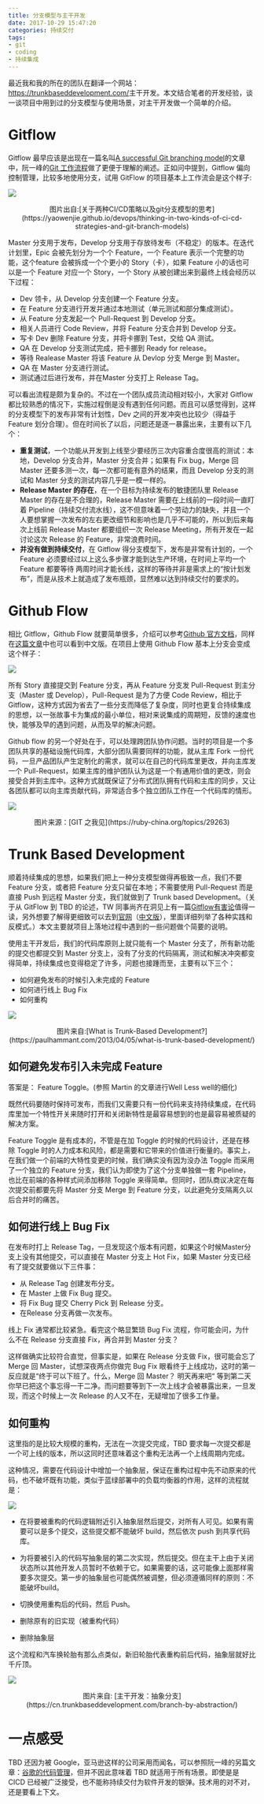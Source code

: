```yaml
---
title: 分支模型与主干开发
date: 2017-10-29 15:47:20
categories: 持续交付
tags:
- git
- coding
- 持续集成
---
```


最近我和我的所在的团队在翻译一个网站： <https://trunkbaseddevelopment.com/>主干开发。本文结合笔者的开发经验，谈一谈项目中用到过的分支模型与使用场景，对主干开发做一个简单的介绍。

# Gitflow

Gitflow 最早应该是出现在一篇名叫[A successful Git branching model](http://nvie.com/posts/a-successful-git-branching-model/)的文章中，阮一峰的[Git 工作流程](http://www.ruanyifeng.com/blog/2015/12/git-workflow.html)做了更便于理解的阐述。正如问中提到，Gitflow 偏向控制管理，比较多地使用分支，试用 GitFlow 的项目基本上工作流会是这个样子:

![](/images/gitflow_branches.png)

<center>图片出自:[关于两种CI/CD策略以及git分支模型的思考](https://yaowenjie.github.io/devops/thinking-in-two-kinds-of-ci-cd-strategies-and-git-branch-models)</center>

Master 分支用于发布，Develop 分支用于存放待发布（不稳定）的版本。在迭代计划里，Epic 会被先划分为一个个 Feature，一个 Feature 表示一个完整的功能，这个feature 会被拆成一个个更小的 Story（卡），如果 Feature 小的话也可以是一个 Feature 对应一个 Story，一个 Story 从被创建出来到最终上线会经历以下过程：

- Dev 领卡，从 Develop 分支创建一个 Feature 分支。
- 在 Feature 分支进行开发并通过本地测试（单元测试和部分集成测试）。
- 从 Feature 分支发起一个 Pull-Request 到 Develop 分支。
- 相关人员进行 Code Review，并将 Feature 分支合并到 Develop 分支。
- 写卡 Dev 删除 Feature 分支，并将卡挪到 Test，交给 QA 测试。
- QA 在 Develop 分支测试完成，把卡挪到 Ready for release。
- 等待 Realease Master 将该 Feature 从 Devlop 分支 Merge 到 Master。
- QA 在 Master 分支进行测试。
- 测试通过后进行发布，并在Master 分支打上 Release Tag。

可以看出流程是颇为复杂的。不过在一个团队成员流动相对较小，大家对 Gitflow 都比较熟悉的情况下，实施过程倒是没有遇到任何问题。而且可以感觉得到，这样的分支模型下的发布非常有计划性，Dev 之间的开发冲突也比较少（得益于 Feature 划分合理）。但在时间长了以后，问题还是逐一暴露出来，主要有以下几个：

- **重复测试**，一个功能从开发到上线至少要经历三次内容重合度很高的测试：本地，Develop 分支合并，Master 分支合并；如果有 Fix bug，Merge 回 Master 还要多测一次，每一次都可能有意外的结果，而且 Develop 分支的测试和 Master 分支的测试内容几乎是一模一样的。
- **Release Master 的存在**，在一个目标为持续发布的敏捷团队里 Release Master 的存在是不合理的，Release Master 需要在上线前的一段时间一直盯着 Pipeline（持续交付流水线），这不但意味着一个劳动力的缺失，并且一个人要想掌握一次发布的左右更改细节和影响也是几乎不可能的，所以到后来每次上线前 Release Master 都要组织一次 Release Meeting，所有开发在一起讨论这次 Release 的 Feature，非常浪费时间。
- **并没有做到持续交付**，在 Gitflow 得分支模型下，发布是非常有计划的，一个 Feature 必须要经过以上这么多步骤才能到达生产环境，在时间上平均一个 Feature 都要等待 两周时间才能长线，这样的等待并非是需求上的“按计划发布”，而是从技术上就造成了发布瓶颈，显然难以达到持续交付的要求的。

# Github Flow

相比 Gitflow，Github Flow 就要简单很多，介绍可以参考[Github 官方文档](https://guides.github.com/introduction/flow/)，同样在[这篇文章](http://www.ruanyifeng.com/blog/2015/12/git-workflow.html)中也可以看到中文版。在项目上使用 Github Flow 基本上分支会变成这个样子：

![](/images/githubflow_branches.png)

所有 Story 直接提交到 Feature 分支，再从 Feature 分支发 Pull-Request 到主分支（Master 或 Develop），Pull-Request 是为了方便 Code Review，相比于 Gitflow，这种方式因为省去了一些分支而降低了复杂度，同时也更复合持续集成的思想，以一张故事卡为集成的最小单位，相对来说集成的周期短，反馈的速度也快，能够及早的遇到问题，从而及早的解决问题。

Github flow 的另一个好处在于，可以处理跨团队协作问题。当时的项目是一个多团队共享的基础设施代码库，大部分团队需要同样的功能，就从主库 Fork 一份代码，一旦产品团队产生定制化的需求，就可以在自己的代码库里更改，并向主库发一个 Pull-Request，如果主库的维护团队认为这是一个有通用价值的更改，则会接受合并到主库中。这种方式就既保证了分布式团队拥有代码和主库的同步，又让各团队都可以向主库贡献代码，非常适合多个独立团队工作在一个代码库的情形。

![](https://git-scm.com/figures/18333fig0502-tn.png)

<center>图片来源：[GIT 之我见](https://ruby-china.org/topics/29263)</center>

# Trunk Based Development

顺着持续集成的思想，如果我们把上一种分支模型做得再极致一点，我们不要 Feature 分支，或者把 Feature 分支只留在本地；不需要使用 Pull-Request 而是直接 Push 到远程 Master 分支，我们就做到了 Trunk based Development。（关于从 GitFlow 到 TBD 的论述，TW 同事尚齐在洞见上有一篇[Gitflow有害论](http://insights.thoughtworkers.org/gitflow-consider-harmful/)值得一读，另外想要了解得更细致可以去到[官网](https://trunkbaseddevelopment.com/)（[中文版](https://cn.trunkbaseddevelopment.com/)），里面详细列举了各种实践和反模式。）本文主要就项目上落地过程中遇到的一些问题做个简要的说明。

使用主干开发后，我们的代码库原则上就只能有一个 Master 分支了，所有新功能的提交也都提交到 Master 分支上，没有了分支的代码隔离，测试和解决冲突都变得简单，持续集成也变得稳定了许多，问题也接踵而至，主要有以下三个：

- 如何避免发布的时候引入未完成的 Feature 
- 如何进行线上 Bug Fix
- 如何重构

![](http://paulhammant.com/images/what_is_trunk.jpg)

<center>图片来自:[What is Trunk-Based Development?](https://paulhammant.com/2013/04/05/what-is-trunk-based-development/)</center>

## 如何避免发布引入未完成 Feature

答案是： Feature Toggle。(参照 Martin 的文章进行Well Less well的细化)

既然代码要随时保持可发布，而我们又需要只有一份代码来支持持续集成，在代码库里加一个特性开关来随时打开和关闭新特性是最容易想到的也是最容易被质疑的解决方案。

Feature Toggle 是有成本的，不管是在加 Toggle 的时候的代码设计，还是在移除 Toggle 时的人力成本和风险，都是需要和它带来的价值进行衡量的。事实上，在我们做一个前端的大特性变更的时候，我们确实没有因为没办法 Toggle 而采用了一个独立的 Feature 分支，我们认为即使为了这个分支单独做一套 Pipeline，也比在前端的各种样式间添加移除 Toggle 来得简单。但同时，团队商议决定在每次提交前都要先将 Master 分支 Merge 到 Feature 分支，以此避免分支隔离久以后合并时的痛苦。

## 如何进行线上 Bug Fix

在发布时打上 Release Tag，一旦发现这个版本有问题，如果这个时候Master分支上没有其他提交，可以直接在 Master 分支上 Hot Fix，如果 Master 分支已经有了提交就要做以下三件事：

- 从 Release Tag 创建发布分支。
- 在 Master 上做 Fix Bug 提交。
- 将 Fix Bug 提交 Cherry Pick 到 Release 分支。
- 在Release 分支再做一次发布。

线上 Fix 通常都比较紧急。看完这个略显繁琐 Bug Fix 流程，你可能会问，为什么不在 Release 分支直接 Fix，再合并到 Master 分支？

这样做确实比较符合直觉，但事实是，如果在 Release 分支做 Fix，很可能会忘了 Merge 回 Master，试想深夜两点你做完 Bug Fix 眼看终于上线成功，这时的第一反应就是“终于可以下班了。什么，Merge 回 Master？ 明天再来吧“ 等到第二天你早已把这个事忘得一干二净。而问题要等到下一次上线才会被暴露出来，一旦发现，而这个时候上一次 Release 的人又不在，无疑增加了很多工作量。

## 如何重构

这里指的是比较大规模的重构，无法在一次提交完成，TBD 要求每一次提交都是一个可上线的版本，所以这同时还意味着这个重构无法再一个上线周期内完成。

这种情况，需要在代码设计中增加一个抽象层，保证在重构过程中先不动原来的代码，也不破坏既有功能，类似于蓝绿部署中的负载均衡器的作用，这样的流程就是：

![](/images/TBD_Abstraction_layer.png)

- 在将要被重构的代码逻辑附近引入抽象层然后提交，对所有人可见。如果有需要可以是多个提交，这些提交都不能破坏 build，然后依次 push 到共享代码库。


- 为将要被引入的代码写抽象层的第二次实现，然后提交。但在主干上由于关闭状态所以其他开发人员暂时不依赖于它。如果需要的话，这可能像上面那样需要多次提交。第一步的抽象层也可能偶然被调整，但必须遵循同样的原则：不能破坏build。
- 切换使用重构后的代码，然后 Push。
- 删除原有的旧实现（被重构代码）
- 删除抽象层

这个流程和汽车换轮胎有那么点类似，新旧轮胎代表重构前后代码，抽象层就好比千斤顶。

![](https://cn.trunkbaseddevelopment.com/branch-by-abstraction/cars.png)

<center>图片来自: [主干开发：抽象分支](https://cn.trunkbaseddevelopment.com/branch-by-abstraction/)</center>

# 一点感受

TBD 还因为被 Google，亚马逊这样的公司采用而闻名，可以参照阮一峰的另篇文章：[谷歌的代码管理](http://www.ruanyifeng.com/blog/2016/07/google-monolithic-source-repository.html)，但并不因此意味着 TBD 就适用于所有场景。即使是是 CICD 已经被广泛接受，也不能称持续交付为软件开发的银弹。技术用的对不对，还是要看上下文。